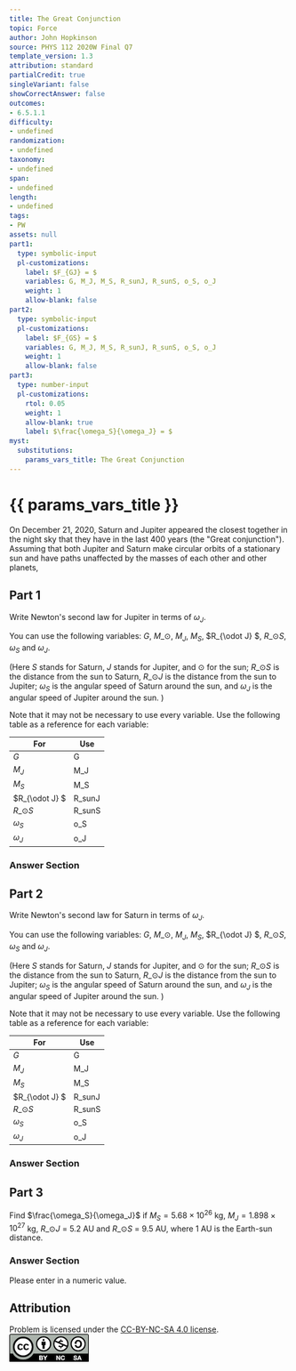 ```yaml
---
title: The Great Conjunction
topic: Force
author: John Hopkinson
source: PHYS 112 2020W Final Q7
template_version: 1.3
attribution: standard
partialCredit: true
singleVariant: false
showCorrectAnswer: false
outcomes:
- 6.5.1.1
difficulty:
- undefined
randomization:
- undefined
taxonomy:
- undefined
span:
- undefined
length:
- undefined
tags:
- PW
assets: null
part1:
  type: symbolic-input
  pl-customizations:
    label: $F_{GJ} = $
    variables: G, M_J, M_S, R_sunJ, R_sunS, o_S, o_J
    weight: 1
    allow-blank: false
part2:
  type: symbolic-input
  pl-customizations:
    label: $F_{GS} = $
    variables: G, M_J, M_S, R_sunJ, R_sunS, o_S, o_J
    weight: 1
    allow-blank: false
part3:
  type: number-input
  pl-customizations:
    rtol: 0.05
    weight: 1
    allow-blank: true
    label: $\frac{\omega_S}{\omega_J} = $
myst:
  substitutions:
    params_vars_title: The Great Conjunction
---
```

# {{ params_vars_title }}
On December 21, 2020, Saturn and Jupiter appeared the closest together in the night sky that they have in the last 400 years (the "Great conjunction").  Assuming that both Jupiter and Saturn make circular orbits of a stationary sun and have paths unaffected by the masses of each other and other planets,

## Part 1

Write Newton's second law for Jupiter in terms of $\omega_J$.

You can use the following variables: $G$, $M\_{\odot}$, $M_J$, $M_S$, $R\_{\odot J} $, $R\_{\odot S}$, $\omega_S$ and $\omega_J$.

(Here $S$ stands for Saturn, $J$ stands for Jupiter, and $\odot$ for the sun; $R\_{\odot S}$ is the distance from the sun to Saturn, $R\_{\odot J}$ is the distance from the sun to Jupiter; $\omega_S$ is the angular speed of Saturn around the sun, and $\omega_J$ is the angular speed of Jupiter around the sun. )

Note that it may not be necessary to use every variable. Use the following table as a reference for each variable:

| For  | Use   |
|----------|-------|
| $G$  | G  |
| $M_J$  | M_J  |
| $M_S$ | M_S |
| $R\_{\odot J} $| R_sunJ|
| $R\_{\odot S}$ | R_sunS|
| $\omega_S$| o_S|
| $\omega_J$| o_J|

### Answer Section

## Part 2

Write Newton's second law for Saturn in terms of $\omega_J$.

You can use the following variables: $G$, $M\_{\odot}$, $M_J$, $M_S$, $R\_{\odot J} $, $R\_{\odot S}$, $\omega_S$ and $\omega_J$.

(Here $S$ stands for Saturn, $J$ stands for Jupiter, and $\odot$ for the sun; $R\_{\odot S}$ is the distance from the sun to Saturn, $R\_{\odot J}$ is the distance from the sun to Jupiter; $\omega_S$ is the angular speed of Saturn around the sun, and $\omega_J$ is the angular speed of Jupiter around the sun. )

Note that it may not be necessary to use every variable. Use the following table as a reference for each variable:

| For  | Use   |
|----------|-------|
| $G$  | G  |
| $M_J$  | M_J  |
| $M_S$ | M_S |
| $R\_{\odot J} $| R_sunJ|
| $R\_{\odot S}$ | R_sunS|
| $\omega_S$| o_S|
| $\omega_J$| o_J|

### Answer Section

## Part 3

Find $\frac{\omega_S}{\omega_J}$ if $M_S = 5.68\times 10^{26}$ kg, $M_J = 1.898 \times 10^{27}$ kg, $R\_{\odot J}$ = 5.2 AU and $R\_{\odot S}$ = 9.5 AU, where 1 AU is the Earth-sun distance.

### Answer Section

Please enter in a numeric value.

## Attribution

Problem is licensed under the [CC-BY-NC-SA 4.0 license](https://creativecommons.org/licenses/by-nc-sa/4.0/).<br> ![The Creative Commons 4.0 license requiring attribution-BY, non-commercial-NC, and share-alike-SA license.](https://raw.githubusercontent.com/firasm/bits/master/by-nc-sa.png)